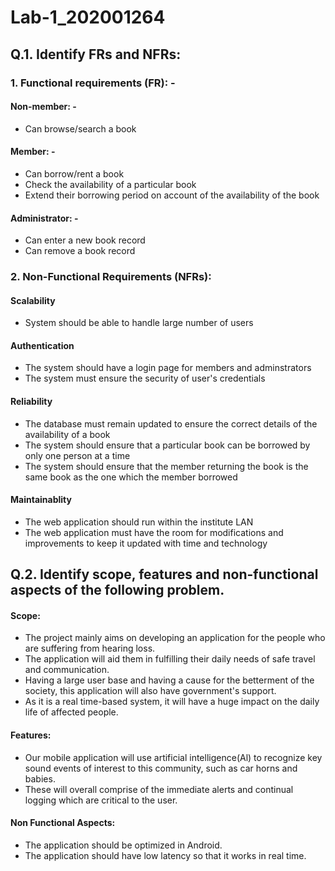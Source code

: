 # Lab-1_202001264

## Q.1. Identify FRs and NFRs:

### 1. Functional requirements (FR): -
#### Non-member: -
 - Can browse/search a book
#### Member: -
- Can borrow/rent a book
- Check the availability of a particular book
- Extend their borrowing period on account of the availability of the book
#### Administrator: -
- Can enter a new book record
- Can remove a book record

### 2. Non-Functional Requirements (NFRs):
#### Scalability
- System should be able to handle large number of users
#### Authentication
- The system should have a login page for members and adminstrators
- The system must ensure the security of user's credentials
#### Reliability
- The database must remain updated to ensure the correct details of the availability of a book
- The system should ensure that a particular book can be borrowed by only one person at a time
- The system should ensure that the member returning the book is the same book as the one which the member borrowed
#### Maintainablity
- The web application should run within the institute LAN
- The web application must have the room for modifications and improvements to keep it updated with time and technology

## Q.2. Identify scope, features and non-functional aspects of the following problem.
#### Scope: 
- The project mainly aims on developing an application for the people who are suffering from hearing loss.
- The application will aid them in fulfilling their daily needs of safe travel and communication.
- Having a large user base and having a cause for the betterment of the society, this application will also have government's support.
- As it is a real time-based system, it will have a huge impact on the daily life of affected people.
#### Features: 
- Our mobile application will use artificial intelligence(Al) to recognize key sound events of interest to this community, such as car horns and babies.
- These will overall comprise of the immediate alerts and continual logging which are critical to the user.
#### Non Functional Aspects: 
- The application should be optimized in Android. 
- The application should have low latency so that it works in real time.
